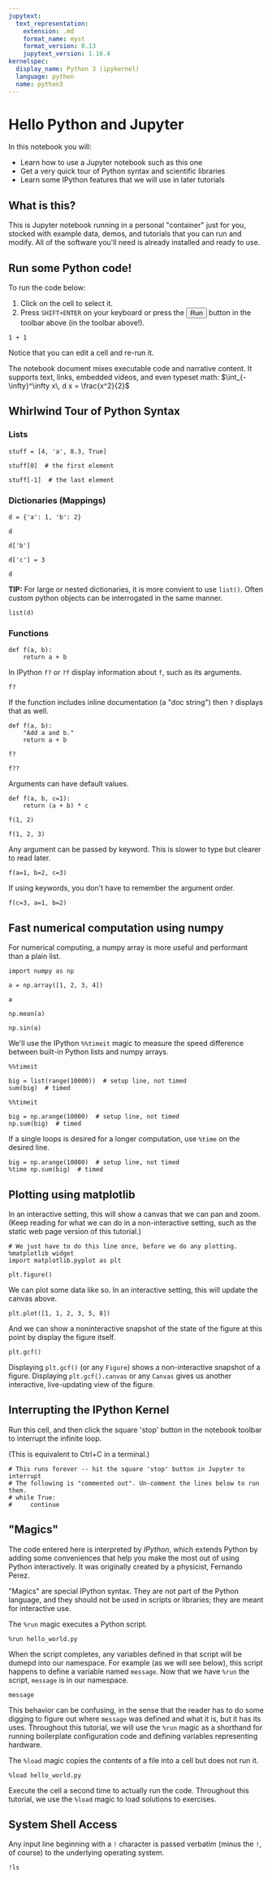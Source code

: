 ```yaml
---
jupytext:
  text_representation:
    extension: .md
    format_name: myst
    format_version: 0.13
    jupytext_version: 1.16.4
kernelspec:
  display_name: Python 3 (ipykernel)
  language: python
  name: python3
---
```


# Hello Python and Jupyter

In this notebook you will:

* Learn how to use a Jupyter notebook such as this one
* Get a very quick tour of Python syntax and scientific libraries
* Learn some IPython features that we will use in later tutorials


## What is this?

This is Jupyter notebook running in a personal "container" just for you, stocked with example data, demos, and tutorials that you can run and modify. All of the software you'll need is already installed and ready to use.


## Run some Python code!

To run the code below:

1. Click on the cell to select it.
2. Press `SHIFT+ENTER` on your keyboard or press the <button class='btn btn-default'><span class='fa fa-step-forward'></span > Run</button> button in the toolbar above (in the toolbar above!).

```{code-cell} ipython3
1 + 1
```

Notice that you can edit a cell and re-run it.


The notebook document mixes executable code and narrative content. It supports text, links, embedded videos, and even typeset math: $\int_{-\infty}^\infty x\, d x = \frac{x^2}{2}$


## Whirlwind Tour of Python Syntax

### Lists

```{code-cell} ipython3
stuff = [4, 'a', 8.3, True]
```

```{code-cell} ipython3
stuff[0]  # the first element
```

```{code-cell} ipython3
stuff[-1]  # the last element
```

### Dictionaries (Mappings)

```{code-cell} ipython3
d = {'a': 1, 'b': 2}
```

```{code-cell} ipython3
d
```

```{code-cell} ipython3
d['b']
```

```{code-cell} ipython3
d['c'] = 3
```

```{code-cell} ipython3
d
```

**TIP:** For large or nested dictionaries, it is more convient to use `list()`.  Often custom python objects can be interrogated in the same manner.

```{code-cell} ipython3
list(d)
```

### Functions

```{code-cell} ipython3
def f(a, b):
    return a + b
```

In IPython `f?` or `?f` display information about `f`, such as its arguments.

```{code-cell} ipython3
f?
```

If the function includes inline documentation (a "doc string") then `?` displays that as well.

```{code-cell} ipython3
def f(a, b):
    "Add a and b."
    return a + b
```

```{code-cell} ipython3
f?
```

```{code-cell} ipython3
f??
```

Arguments can have default values.

```{code-cell} ipython3
def f(a, b, c=1):
    return (a + b) * c
```

```{code-cell} ipython3
f(1, 2)
```

```{code-cell} ipython3
f(1, 2, 3)
```

Any argument can be passed by keyword. This is slower to type but clearer to read later.

```{code-cell} ipython3
f(a=1, b=2, c=3)
```

If using keywords, you don't have to remember the argument order.

```{code-cell} ipython3
f(c=3, a=1, b=2)
```

## Fast numerical computation using numpy

For numerical computing, a numpy array is more useful and performant than a plain list.

```{code-cell} ipython3
import numpy as np

a = np.array([1, 2, 3, 4])
```

```{code-cell} ipython3
a
```

```{code-cell} ipython3
np.mean(a)
```

```{code-cell} ipython3
np.sin(a)
```

We'll use the IPython `%%timeit` magic to measure the speed difference between built-in Python lists and numpy arrays.

```{code-cell} ipython3
%%timeit

big = list(range(10000))  # setup line, not timed
sum(big)  # timed
```

```{code-cell} ipython3
%%timeit

big = np.arange(10000)  # setup line, not timed
np.sum(big)  # timed
```

If a single loops is desired for a longer computation, use `%time` on the desired line.

```{code-cell} ipython3
big = np.arange(10000)  # setup line, not timed
%time np.sum(big)  # timed
```

## Plotting using matplotlib

In an interactive setting, this will show a canvas that we can pan and zoom. (Keep reading for what we can do in a non-interactive setting, such as the static web page version of this tutorial.)

```{code-cell} ipython3
# We just have to do this line once, before we do any plotting.
%matplotlib widget
import matplotlib.pyplot as plt

plt.figure()
```

We can plot some data like so. In an interactive setting, this will update the canvas above.

```{code-cell} ipython3
plt.plot([1, 1, 2, 3, 5, 8])
```

And we can show a noninteractive snapshot of the state of the figure at this point by display the figure itself.

```{code-cell} ipython3
plt.gcf()
```

Displaying `plt.gcf()` (or any `Figure`) shows a non-interactive snapshot of a figure. Displaying `plt.gcf().canvas` or any `Canvas` gives us another interactive, live-updating view of the figure.


## Interrupting the IPython Kernel

Run this cell, and then click the square 'stop' button in the notebook toolbar to interrupt the infinite loop.

(This is equivalent to Ctrl+C in a terminal.)

```{code-cell} ipython3
# This runs forever -- hit the square 'stop' button in Jupyter to interrupt
# The following is "commented out". Un-comment the lines below to run them.
# while True:
#     continue
```

## "Magics"


The code entered here is interpreted by _IPython_, which extends Python by adding some conveniences that help you make the most out of using Python interactively. It was originally created by a physicist, Fernando Perez.

"Magics" are special IPython syntax. They are not part of the Python language, and they should not be used in scripts or libraries; they are meant for interactive use.

The `%run` magic executes a Python script.

```{code-cell} ipython3
%run hello_world.py
```

When the script completes, any variables defined in that script will be dumepd into our namespace. For example (as we will see below), this script happens to define a variable named `message`. Now that we have `%run` the script, `message` is in our namespace.

```{code-cell} ipython3
message
```

This behavior can be confusing, in the sense that the reader has to do some digging to figure out where ``message`` was defined and what it is, but it has its uses. Throughout this tutorial, we will use the `%run` magic as a shorthand for running boilerplate configuration code and defining variables representing hardware.


The `%load` magic copies the contents of a file into a cell but does not run it.

```{code-cell} ipython3
%load hello_world.py
```

Execute the cell a second time to actually run the code. Throughout this tutorial, we use the `%load` magic to load solutions to exercises.


## System Shell Access

Any input line beginning with a `!` character is passed verbatim (minus the `!`, of course) to the underlying operating system.

```{code-cell} ipython3
!ls
```
